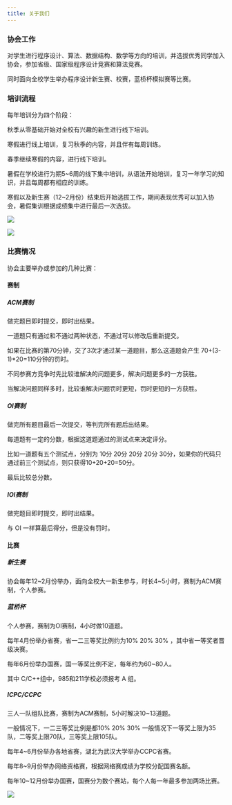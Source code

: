 ```yaml
---
title: 关于我们
---
```


### 协会工作

对学生进行程序设计、算法、数据结构、数学等方向的培训，并选拔优秀同学加入协会，参加省级、国家级程序设计竞赛和算法竞赛。

同时面向全校学生举办程序设计新生赛、校赛，蓝桥杯模拟赛等比赛。

### 培训流程

每年培训分为四个阶段：

秋季从零基础开始对全校有兴趣的新生进行线下培训。

寒假进行线上培训，复习秋季的内容，并且伴有每周训练。

春季继续寒假的内容，进行线下培训。

暑假在学校进行为期5~6周的线下集中培训，从语法开始培训，复习一年学习的知识，并且每周都有相应的训练。

寒假以及新生赛（12~2月份）结束后开始选拔工作，期间表现优秀可以加入协会，暑假集训根据成绩集中进行最后一次选拔。

![](https://s2.loli.net/2023/10/18/xmZ6Pn5JYcMEQrt.png)



![](https://s2.loli.net/2023/10/18/b8ElxArPUhiDmQ4.png)

### 比赛情况

协会主要举办或参加的几种比赛：

#### 赛制

##### ACM赛制

做完题目即时提交，即时出结果。

一道题只有通过和不通过两种状态，不通过可以修改后重新提交。

如果在比赛的第70分钟，交了3次才通过某一道题目，那么这道题会产生 70+(3-1)*20=110分钟的罚时。

不同参赛方竞争时先比较谁解决的问题更多，解决问题更多的一方获胜。

当解决问题同样多时，比较谁解决问题罚时更短，罚时更短的一方获胜。

##### OI赛制

做完所有题目最后一次提交，等判完所有题后出结果。

每道题有一定的分数，根据这道题通过的测试点来决定评分。

比如一道题有五个测试点，分别为 10分 20分 20分 20分 30分，如果你的代码只通过前三个测试点，则只获得10+20+20=50分。

最后比较总分数。

##### IOI赛制

做完题目即时提交，即时出结果。

与 OI 一样算最后得分，但是没有罚时。

#### 比赛

##### 新生赛

协会每年12~2月份举办，面向全校大一新生参与，时长4~5小时，赛制为ACM赛制，个人参赛。

##### 蓝桥杯

个人参赛，赛制为OI赛制，4小时做10道题。

每年4月份举办省赛，省一二三等奖比例约为10% 20% 30% ，其中省一等奖者晋级决赛。

每年6月份举办国赛，国一等奖比例不定，每年约为60~80人。

其中 C/C++组中，985和211学校必须报考 A 组。

##### ICPC/CCPC

三人一队组队比赛，赛制为ACM赛制，5小时解决10~13道题。

一般情况下，一二三等奖比例是都10% 20% 30% 一般情况下一等奖上限为35队，二等奖上限70队，三等奖上限105队。

每年4~6月份举办各地省赛，湖北为武汉大学举办CCPC省赛。

每年8~9月份举办网络资格赛，根据网络赛成绩为学校分配国赛名额。

每年10~12月份举办国赛，国赛分为数个赛站，每个人每一年最多参加两场比赛。

![](https://s2.loli.net/2023/10/19/8X7GdNePF9sEKx1.png)